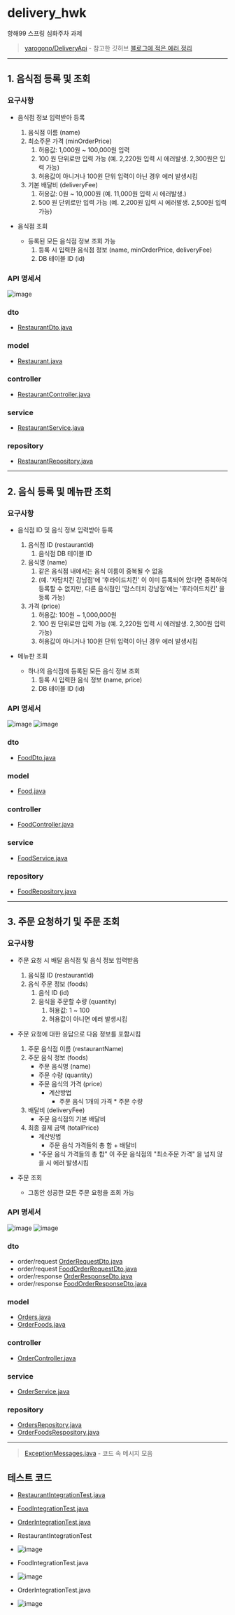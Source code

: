 # delivery_hwk
항해99 스프링 심화주차 과제

> [yarogono/DeliveryApi](https://github.com/yarogono/DeliveryApi) - 참고한 깃허브
> [블로그에 적은 에러 정리](https://wonderson.tistory.com/145)

--------------------------
## 1. 음식점 등록 및 조회
### 요구사항
- 음식점 정보 입력받아 등록
    1. 음식점 이름 (name)
    2. 최소주문 가격 (minOrderPrice)
        1. 허용값: 1,000원 ~ 100,000원 입력
        2. 100 원 단위로만 입력 가능 (예. 2,220원 입력 시 에러발생. 2,300원은 입력 가능)
        3. 허용값이 아니거나 100원 단위 입력이 아닌 경우 에러 발생시킴
    3. 기본 배달비 (deliveryFee)
        1. 허용값: 0원 ~ 10,000원 (예. 11,000원 입력 시 에러발생.)
        2. 500 원 단위로만 입력 가능 (예. 2,200원 입력 시 에러발생. 2,500원 입력 가능) 
        
- 음식점 조회
    - 등록된 모든 음식점 정보 조회 가능
        1. 등록 시 입력한 음식점 정보 (name, minOrderPrice, deliveryFee)
        2. DB 테이블 ID (id)

### API 명세서
![image](https://user-images.githubusercontent.com/78200199/172749405-2ddb93d4-aa8a-411f-b322-90da3ff9c6e2.png)

### dto
- [RestaurantDto.java](/src/main/java/com/sparta/delivery_hwk/dto/RestaurantDto.java)
### model
- [Restaurant.java](/src/main/java/com/sparta/delivery_hwk/model/Restaurant.java)
### controller
- [RestaurantController.java](/src/main/java/com/sparta/delivery_hwk/controller/RestaurantController.java)
### service
- [RestaurantService.java](/src/main/java/com/sparta/delivery_hwk/service/RestaurantService.java)
### repository
- [RestaurantRepository.java](/src/main/java/com/sparta/delivery_hwk/repository/RestaurantRepository.java)

---------------------------
## 2. 음식 등록 및 메뉴판 조회
### 요구사항
- 음식점 ID 및 음식 정보 입력받아 등록
    1. 음식점 ID (restaurantId)
        1. 음식점 DB 테이블 ID
    2. 음식명 (name)
        1. 같은 음식점 내에서는 음식 이름이 중복될 수 없음 
        2. (예. '자담치킨 강남점'에 '후라이드치킨' 이 이미 등록되어 있다면 중복하여 등록할 수 없지만, 다른 음식점인 '맘스터치 강남점'에는 '후라이드치킨' 을 등록 가능)
    3. 가격 (price)
        1. 허용값: 100원 ~ 1,000,000원
        2. 100 원 단위로만 입력 가능 (예. 2,220원 입력 시 에러발생. 2,300원 입력 가능)
        3. 허용값이 아니거나 100원 단위 입력이 아닌 경우 에러 발생시킴
        
- 메뉴판 조회
    - 하나의 음식점에 등록된 모든 음식 정보 조회
        1. 등록 시 입력한 음식 정보 (name, price)
        2. DB 테이블 ID (id)

### API 명세서
![image](https://user-images.githubusercontent.com/78200199/172749678-1aac4c35-2a88-4d8b-94fc-11b3200dd0e1.png)
![image](https://user-images.githubusercontent.com/78200199/172749731-046eb893-a242-424a-b0da-cdd119dfef09.png)

### dto
- [FoodDto.java](/src/main/java/com/sparta/delivery_hwk/dto/FoodDto.java)
### model
- [Food.java](/src/main/java/com/sparta/delivery_hwk/model/Food.java)
### controller
- [FoodController.java](/src/main/java/com/sparta/delivery_hwk/controller/FoodController.java)
### service
- [FoodService.java](/src/main/java/com/sparta/delivery_hwk/service/FoodService.java)
### repository
- [FoodRepository.java](/src/main/java/com/sparta/delivery_hwk/repository/FoodRepository.java)

---------------------------
## 3. 주문 요청하기 및 주문 조회
### 요구사항
- 주문 요청 시 배달 음식점 및 음식 정보 입력받음
    1. 음식점 ID (restaurantId)
    2. 음식 주문 정보 (foods)
        1. 음식 ID (id)
        2. 음식을 주문할 수량 (quantity)
            1. 허용값: 1 ~ 100
            2. 허용값이 아니면 에러 발생시킴
            
- 주문 요청에 대한 응답으로 다음 정보를 포함시킴
    1. 주문 음식점 이름 (restaurantName)
    2. 주문 음식 정보 (foods)
        - 주문 음식명 (name)
        - 주문 수량 (quantity)
        - 주문 음식의 가격 (price)
            - 계산방법
                - 주문 음식 1개의 가격 * 주문 수량
    3. 배달비 (deliveryFee)
        - 주문 음식점의 기본 배달비
    4. 최종 결제 금액 (totalPrice)
        - 계산방법
            - 주문 음식 가격들의 총 합 + 배달비
        - "주문 음식 가격들의 총 합" 이 주문 음식점의 "최소주문 가격" 을 넘지 않을 시 에러 발생시킴
        
- 주문 조회
    - 그동안 성공한 모든 주문 요청을 조회 가능

### API 명세서
![image](https://user-images.githubusercontent.com/78200199/172749831-11e4344f-2ff1-4997-85cc-ef270e5cf5b1.png)
![image](https://user-images.githubusercontent.com/78200199/172749878-6950eca9-ca6a-4b48-9f07-6d44df0b37e7.png)


### dto
- order/request [OrderRequestDto.java](/src/main/java/com/sparta/delivery_hwk/dto/order/request/OrderRequestDto.java)
- order/request [FoodOrderRequestDto.java](/src/main/java/com/sparta/delivery_hwk/dto/order/request/FoodOrderRequestDto.java)
- order/response [OrderResponseDto.java](/src/main/java/com/sparta/delivery_hwk/dto/order/response/OrderResponseDto.java)
- order/response [FoodOrderResponseDto.java](/src/main/java/com/sparta/delivery_hwk/dto/order/response/FoodOrderResponseDto.java)
### model
- [Orders.java](/src/main/java/com/sparta/delivery_hwk/model/order/Orders.java)
- [OrderFoods.java](/src/main/java/com/sparta/delivery_hwk/model/order/OrderFoods.java)
### controller
- [OrderController.java](/src/main/java/com/sparta/delivery_hwk/controller/OrderController.java)
### service
- [OrderService.java](/src/main/java/com/sparta/delivery_hwk/service/OrderService.java)
### repository
- [OrdersRepository.java](/src/main/java/com/sparta/delivery_hwk/repository/order/OrdersRepository.java)
- [OrderFoodsRespository.java](/src/main/java/com/sparta/delivery_hwk/repository/order/OrderFoodsRespository.java)

---------------------------
> [ExceptionMessages.java](/src/main/java/com/sparta/delivery_hwk/exception/ExceptionMessages.java) - 코드 속 메시지 모음

## 테스트 코드
- [RestaurantIntegrationTest.java](/src/test/java/com/sparta/delivery_hwk/RestaurantIntegrationTest.java)
- [FoodIntegrationTest.java](/src/test/java/com/sparta/delivery_hwk/FoodIntegrationTest.java)
- [OrderIntegrationTest.java](/src/test/java/com/sparta/delivery_hwk/OrderIntegrationTest.java)

- RestaurantIntegrationTest
- ![image](https://user-images.githubusercontent.com/78200199/172751496-8885ec5b-c148-494f-b8df-394bdb7e6d75.png)

- FoodIntegrationTest.java
- ![image](https://user-images.githubusercontent.com/78200199/172751586-012a7cec-5884-4b7d-843b-ca7054033399.png)

- OrderIntegrationTest.java
- ![image](https://user-images.githubusercontent.com/78200199/172751672-359bca17-229d-48bd-834e-dcbacc58bc6e.png)

